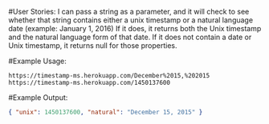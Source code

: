 #User Stories:
I can pass a string as a parameter, and it will check to see whether that string contains either a unix timestamp or a natural language date (example: January 1, 2016)
If it does, it returns both the Unix timestamp and the natural language form of that date.
If it does not contain a date or Unix timestamp, it returns null for those properties.

#Example Usage:
```url
https://timestamp-ms.herokuapp.com/December%2015,%202015
https://timestamp-ms.herokuapp.com/1450137600
```

#Example Output:
```json
{ "unix": 1450137600, "natural": "December 15, 2015" }
```